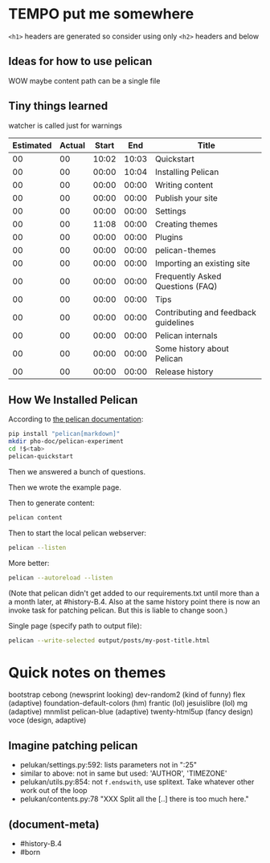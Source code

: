# TEMPO put me somewhere


`<h1>` headers are generated so consider using only `<h2>` headers and below




## Ideas for how to use pelican

WOW maybe content path can be a single file




## Tiny things learned

watcher is called just for warnings



|Estimated|Actual|Start|End|Title|
|---|---|---|---|---|
|00|00|10:02|10:03|Quickstart
|00|00|00:00|10:04|Installing Pelican
|00|00|00:00|00:00|Writing content
|00|00|00:00|00:00|Publish your site
|00|00|00:00|00:00|Settings
|00|00|11:08|00:00|Creating themes
|00|00|00:00|00:00|Plugins
|00|00|00:00|00:00|pelican-themes
|00|00|00:00|00:00|Importing an existing site
|00|00|00:00|00:00|Frequently Asked Questions (FAQ)
|00|00|00:00|00:00|Tips
|00|00|00:00|00:00|Contributing and feedback guidelines
|00|00|00:00|00:00|Pelican internals
|00|00|00:00|00:00|Some history about Pelican
|00|00|00:00|00:00|Release history




## How We Installed Pelican

According to [the pelican documentation][url1]:

```bash
pip install "pelican[markdown]"
mkdir pho-doc/pelican-experiment
cd !$<tab>
pelican-quickstart
```

Then we answered a bunch of questions.

Then we wrote the example page.

Then to generate content:

```bash
pelican content
```

Then to start the local pelican webserver:

```bash
pelican --listen
```

More better:
```bash
pelican --autoreload --listen
```

(Note that pelican didn't get added to our requirements.txt until more
than a a month later, at #history-B.4. Also at the same history point there
is now an invoke task for patching pelican. But this is liable to change
soon.)

Single page (specify path to output file):
```bash
pelican --write-selected output/posts/my-post-title.html
```



# Quick notes on themes

bootstrap
cebong (newsprint looking)
dev-random2 (kind of funny)
flex (adaptive)
foundation-default-colors (hm)
frantic (lol)
jesuislibre (lol)
mg (adaptive)
mnmlist
pelican-blue (adaptive)
twenty-html5up (fancy design)
voce (design, adaptive)




## Imagine patching pelican

- pelukan/settings.py:592: lists parameters not in ":25"
- similar to above: not in same but used: 'AUTHOR', 'TIMEZONE'
- pelukan/utils.py:854: not `f.endswith`, use splitext.
  Take whatever other work out of the loop
- pelukan/contents.py:78 "XXX Split all the [..] there is too much here."



[url1]: https://docs.getpelican.com/en/latest/quickstart.html



## (document-meta)
  - #history-B.4
  - #born
